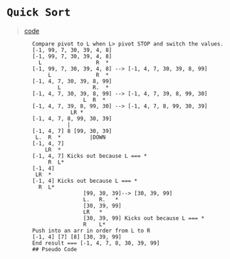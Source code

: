 # `Quick Sort`    
> [code](quick-sort.test.js)


            Compare pivot to L when L> pivot STOP and switch the values.
            [-1, 99, 7, 30, 39, 4, 8]
            [-1, 99, 7, 30, 39, 4, 8]
              L                 R  *
            [-1, 99, 7, 30, 39, 4, 8] --> [-1, 4, 7, 30, 39, 8, 99]
                 L              R  *
            [-1, 4, 7, 30, 39, 8, 99]
                    L          R.  *
            [-1, 4, 7, 30, 39, 8, 99] --> [-1, 4, 7, 39, 8, 99, 30]
                            L  R  *
            [-1, 4, 7, 39, 8, 99, 30] --> [-1, 4, 7, 8, 99, 30, 39]
                        LR *
            [-1, 4, 7, 8, 99, 30, 39]
                       |
            [-1, 4, 7] 8 [99, 30, 39]
             L.  R  *         |DOWN
            [-1, 4, 7]
                LR  *
            [-1, 4, 7] Kicks out because L === *
                 R  L*
            [-1, 4]
             LR  *
            [-1, 4] Kicks out because L === *
              R  L*
                            [99, 30, 39]--> [30, 39, 99]
                            L.   R.   *        
                            [30, 39, 99]
                            LR   *
                            [30, 39, 99] Kicks out because L === *
                            R    L*
            Push into an arr in order from L to R
            [-1, 4] [7] [8] [30, 39, 99]
            End result === [-1, 4, 7, 8, 30, 39, 99]
            ## Pseudo Code